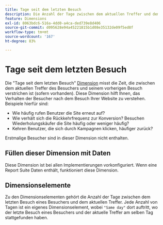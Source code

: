 ```yaml
---
title: Tage seit dem letzten Besuch
description: Die Anzahl der Tage zwischen dem aktuellen Treffer und dem letzten Besuch.
feature: Dimensions
exl-id: 8063bdc6-516a-4dd0-a4ca-ded739e8d406
source-git-commit: d095628e94a45221815b1d08e35132de09f5ed8f
workflow-type: tm+mt
source-wordcount: '167'
ht-degree: 83%

---
```


# Tage seit dem letzten Besuch

Die &quot;Tage seit dem letzten Besuch&quot; [Dimension](overview.md) misst die Zeit, die zwischen dem aktuellen Treffer des Besuchers und seinem vorherigen Besuch verstrichen ist (sofern vorhanden). Diese Dimension hilft Ihnen, das Verhalten der Besucher nach dem Besuch Ihrer Website zu verstehen. Beispiele hierfür sind:

* Wie häufig rufen Benutzer die Site erneut auf?
* Wie verhält sich die Rückkehrfrequenz zur Konversion? Besuchen Wiederholungskäufer die Site häufig oder weniger häufig?
* Kehren Benutzer, die sich durch Kampagnen klicken, häufiger zurück?

Erstmalige Besucher sind in dieser Dimension nicht enthalten.

## Füllen dieser Dimension mit Daten

Diese Dimension ist bei allen Implementierungen vorkonfiguriert. Wenn eine Report Suite Daten enthält, funktioniert diese Dimension.

## Dimensionselemente

Zu den Dimensionselementen gehört die Anzahl der Tage zwischen dem letzten Besuch eines Besuchers und dem aktuellen Treffer. Jede Anzahl von Tagen ist ein eigenes Dimensionselement, wobei `"Same day"` dort auftritt, wo der letzte Besuch eines Besuchers und der aktuelle Treffer am selben Tag stattgefunden haben.
